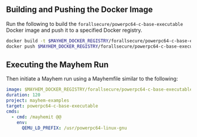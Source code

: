 ## Building and Pushing the Docker Image

Run the following to build the `forallsecure/powerpc64-c-base-executable` Docker image and push it to a specified Docker registry.

```sh
docker build -t $MAYHEM_DOCKER_REGISTRY/forallsecure/powerpc64-c-base-executable .
docker push $MAYHEM_DOCKER_REGISTRY/forallsecure/powerpc64-c-base-executable
```

## Executing the Mayhem Run

Then initiate a Mayhem run using a Mayhemfile similar to the following:

```yaml
image: $MAYHEM_DOCKER_REGISTRY/forallsecure/powerpc64-c-base-executable:latest
duration: 120
project: mayhem-examples
target: powerpc64-c-base-executable
cmds:
  - cmd: /mayhemit @@
    env:
      QEMU_LD_PREFIX: /usr/powerpc64-linux-gnu
```
